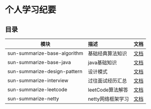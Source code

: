  个人学习纪要
=============

## 目录

| 模块        | 描述           | 文档  |
| ------------- |:-------------| -----|
| sun-summarize-base-algorithm  | 基础经典算法知识|[文档](./sun-summarize-base-algorithm/README.md)  |
| sun-summarize-base-java | java基础知识|[文档](./sun-summarize-base-java/README.md)  |
| sun-summarize-design-pattern | 设计模式|[文档](./sun-summarize-design-pattern/README.md)  |
| sun-summarize-interview | 过往面试经历汇总|[文档](./sun-summarize-interview/README.md)  |
| sun-summarize-leetcode  | leetCode算法解答|[文档](./sun-summarize-leetcode/README.md)  |
| sun-summarize-netty | netty网络框架学习|[文档](./sun-summarize-netty/README.md)  |

